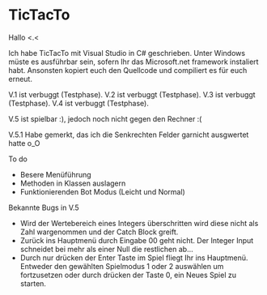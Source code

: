 # TicTacTo

Hallo <.<

Ich habe TicTacTo mit Visual Studio in C# geschrieben.
Unter Windows müste es ausführbar sein, sofern Ihr das Microsoft.net framework instaliert habt.
Ansonsten kopiert euch den Quellcode und compiliert es für euch erneut.

V.1 ist verbuggt (Testphase).
V.2 ist verbuggt (Testphase).
V.3 ist verbuggt (Testphase).
V.4 ist verbuggt (Testphase).

V.5 ist spielbar :), jedoch noch nicht gegen den Rechner :( 

V.5.1 Habe gemerkt, das ich die Senkrechten Felder garnicht ausgwertet hatte o_O 

To do
  - Besere Menüführung
  - Methoden in Klassen auslagern
  - Funktionierenden Bot Modus (Leicht und Normal)
  
Bekannte Bugs in V.5  
  - Wird der Wertebereich eines Integers überschritten wird diese nicht als Zahl wargenommen und der Catch Block greift.
  - Zurück ins Hauptmenü durch Eingabe 00 geht nicht. Der Integer Input schneidet bei mehr als einer Null die restlichen ab...
  - Durch nur drücken der Enter Taste im Spiel fliegt Ihr ins Hauptmenü. Entweder den gewählten Spielmodus 1 oder 2 auswählen
    um fortzusetzen oder durch drücken der Taste 0, ein Neues Spiel zu starten.
    
  








